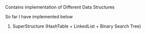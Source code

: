 Contains implementation of Different Data Structures

So far I have implemented below 
1. SuperStructure (HashTable + LinkedList + Binary Search Tree)
